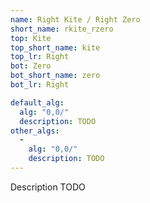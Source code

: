 ```yaml
---
name: Right Kite / Right Zero
short_name: rkite_rzero
top: Kite
top_short_name: kite
top_lr: Right
bot: Zero
bot_short_name: zero
bot_lr: Right

default_alg:
  alg: "0,0/"
  description: TODO
other_algs:
  -
    alg: "0,0/"
    description: TODO
---
```


Description TODO


